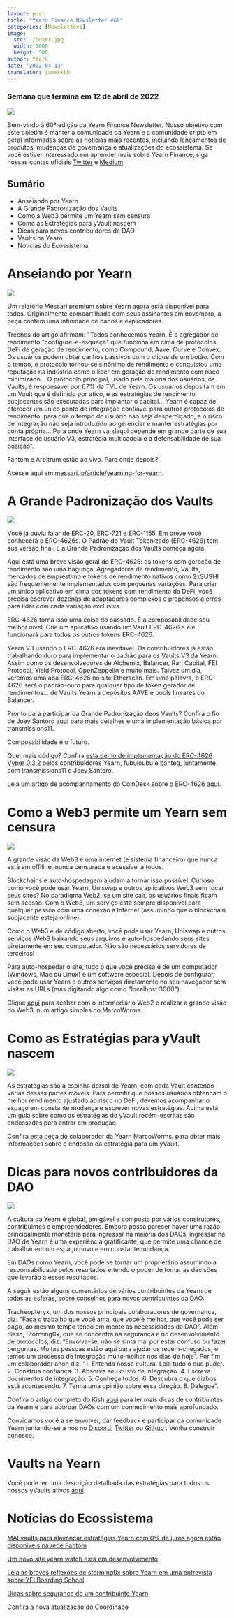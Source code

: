 ```yaml
---
layout: post
title: "Yearn Finance Newsletter #60"
categories: [Newsletters]
image:
  src: ./cover.jpg
  width: 1000
  height: 500
author: Yearn
date: '2022-04-13'
translator: jameskbh
---
```


### Semana que termina em 12 de abril de 2022

![](./cover.jpg?w=1000&h=500)

Bem-vindo à 60ª edição da Yearn Finance Newsletter. Nosso objetivo com este boletim é manter a comunidade da Yearn e a comunidade cripto em geral informadas sobre as notícias mais recentes, incluindo lançamentos de produtos, mudanças de governança e atualizações do ecossistema. Se você estiver interessado em aprender mais sobre Yearn Finance, siga nossas contas oficiais [Twitter](https://twitter.com/iearnfinance) e [Medium](https://medium.com/iearn).

## Sumário

- Anseiando por Yearn
- A Grande Padronização dos Vaults
- Como a Web3 permite um Yearn sem censura
- Como as Estratégias para yVault nascem
- Dicas para novos contribuidores da DAO
- Vaults na Yearn
- Notícias do Ecossistema

# Anseiando por Yearn

![](./image2.jpg?w=1000&h=563)

Um relatório Messari premium sobre Yearn agora está disponível para todos. Originalmente compartilhado com seus assinantes em novembro, a peça contém uma infinidade de dados e explicadores.

Trechos do artigo afirmam: "Todos conhecemos Yearn. É o agregador de rendimento "configure-e-esqueça" que funciona em cima de protocolos DeFi de geração de rendimento, como Compound, Aave, Curve e Convex. Os usuários podem obter ganhos passivos com o clique de um botão. Com o tempo, o protocolo tornou-se sinônimo de rendimento e conquistou uma reputação na indústria como o líder em geração de rendimento com risco minimizado... O protocolo principal, usado pela maioria dos usuários, os Vaults, é responsável por 67% da TVL de Yearn. Os usuários depositam em um Vault que é definido por ativo, e as estratégias de rendimento subjacentes são executadas para implantar o capital... Yearn é capaz de oferecer um único ponto de integração confiável para outros protocolos de rendimento, para que o tempo do usuário não seja desperdiçado, e o risco de integração não seja introduzido ao gerenciar e manter estratégias por conta própria... Para onde Yearn vai daqui depende em grande parte de sua interface de usuário V3, estratégia multicadeia e a defensabilidade de sua posição”.

Fantom e Arbitrum estão ao vivo. Para onde depois?

Acesse aqui em [messari.io/article/yearning-for-yearn](messari.io/article/yearning-for-yearn).

# A Grande Padronização dos Vaults

![](./image3.jpg?w=900&h=577)

Você já ouviu falar de ERC-20, ERC-721 e ERC-1155. Em breve você conhecerá o ERC-4626s. O Padrão do Vault Tokenizado (ERC-4626) tem sua versão final. E a Grande Padronização dos Vaults começa agora.

Aqui está uma breve visão geral do ERC-4626: os tokens com geração de rendimento são uma bagunça. Agregadores de rendimento, Vaults, mercados de empréstimo e tokens de rendimento nativos como $xSUSHI são frequentemente implementados com pequenas variações. Para criar um único aplicativo em cima dos tokens com rendimento da DeFi, você precisa escrever dezenas de adaptadores complexos e propensos a erros para lidar com cada variação exclusiva.

ERC-4626 torna isso uma coisa do passado. É a composabilidade seu melhor nível. Crie um aplicativo usando um Vault ERC-4626 e ele funcionará para todos os outros tokens ERC-4626.

Yearn V3 usando o ERC-4626 era inevitável. Os contribuidores já estão trabalhando duro para implementar o padrão para os Vaults V3 da Yearn. Assim como os desenvolvedores de Alchemix, Balancer, Rari Capital, FEI Protocol, Yield Protocol, OpenZeppelin e muito mais. Talvez um dia, veremos uma aba ERC-4626 no site Etherscan. Em uma palavra, o ERC-4626 será o padrão-ouro para qualquer tipo de token gerador de rendimentos... de Vaults Yearn a depósitos AAVE e pools lineares do Balancer.

Pronto para participar da Grande Padronização deos Vaults? Confira o fio de Joey Santoro [aqui](https://twitter.com/joey__santoro/status/1504603906726240258) para mais detalhes e uma implementação básica por transmissions11.

Composabilidade é o futuro.

Quer mais código? Confira [esta demo de implementação do ERC-4626 Vyper 0.3.2](https://github.com/fubuloubu/ERC4626) pelos contribuidores Yearn, fubuloubu e banteg, juntamente com transmissions11 e Joey Santoro.

Leia um artigo de acompanhamento do CoinDesk sobre o ERC-4626 [aqui](https://www.coindesk.com/layer2/2022/04/08/defi-giant-yearn-leads-the-way-on-erc-4626-token-standard-adoption/).

# Como a Web3 permite um Yearn sem censura

![](./image4.jpg?w=900&h=451)

A grande visão da Web3 é uma internet (e sistema financeiro) que nunca está em offiline, nunca censurada e acessível a todos.

Blockchains e auto-hospedagem ajudam a tornar isso possível. Curioso como você pode usar Yearn, Uniswap e outros aplicativos Web3 sem tocar seus sites? No paradigma Web2, se um site cair, os usuários finais ficam sem acesso. Com o Web3, um serviço está sempre disponível para qualquer pessoa com uma conexão à Internet (assumindo que o blockchain subjacente esteja online).

Como o Web3 é de código aberto, você pode usar Yearn, Uniswap e outros serviços Web3 baixando seus arquivos e auto-hospedando seus sites diretamente em seu computador. Não são necessários servidores de terceiros!

Para auto-hospedar o site, tudo o que você precisa é de um computador (Windows, Mac ou Linux) e um software especial. Depois de configurar, você pode usar Yearn e outros serviços diretamente no seu navegador sem visitar as URLs (mas digitando algo como "localhost:3000").

Clique [aqui](https://medium.com/iearn/self-hosting-web3-services-299306b706ee) para acabar com o intermediário Web2 e realizar a grande visão do Web3, num artigo simples do MarcoWorms.

# Como as Estratégias para yVault nascem

![](./image5.jpg?w=900&h=650)

As estratégias são a espinha dorsal de Yearn, com cada Vault contendo várias dessas partes móveis. Para permitir que nossos usuários obtenham o melhor rendimento ajustado ao risco no DeFi, devemos acompanhar o espaço em constante mudança e escrever novas estratégias. Acima está um guia sobre como as estratégias do yVault recém-escritas são endossadas para entrar em produção.

Confira [esta peça](https://medium.com/iearn/how-new-yearn-vault-strategies-are-endorsed-8c0e0870790d) do colaborador da Yearn MarcoWorms, para obter mais informações sobre o endosso da estratégia para um yVault.

# Dicas para novos contribuidores da DAO

![](./image6.jpg?w=900&h=473)

A cultura da Yearn é global, amigável e composta por vários construtores, contribuintes e empreendedores. Embora possa parecer haver uma razão principalmente monetária para ingressar na maioria dos DAOs, ingressar na DAO de Yearn é uma experiência gratificante, que permite uma chance de trabalhar em um espaço novo e em constante mudança.

Em DAOs como Yearn, você pode se tornar um proprietário assumindo a responsabilidade pelos resultados e tendo o poder de tomar as decisões que levarão a esses resultados.

A seguir estão alguns comentários de vários contribuintes da Yearn de todas as esferas, sobre conselhos para novos contribuintes da DAO: 

Tracheopteryx, um dos nossos principais colaboradores de governança, diz: "Faça o trabalho que você ama, que você é melhor, que você pode ser pago, ao mesmo tempo tendo em mente as necessidades da DAO". Além disso, Storming0x, que se concentra na segurança e no desenvolvimento de protocolos, diz: “Envolva-se, não se sinta mal por estar confuso ou fazer perguntas. Muitas pessoas estão aqui para ajudar os recém-chegados, e temos um processo de integração muito melhor nos dias de hoje”. Por fim, um colaborador anon diz: “1. Entenda nossa cultura. Leia tudo o que puder. 2. Construa confiança. 3. Absorva seu custo de integração. 4. Escreva documentos de integração. 5. Conheça todos. 6. Descubra o que diabos está acontecendo. 7. Tenha uma opinião sobre essa direção. 8. Delegue".

Confira o artigo completo do Kish [aqui](https://medium.com/iearn/tips-for-new-contributors-4e978d6b73d) para ler mais dicas de contribuintes da Yearn e para abordar DAOs com um conhecimento mais aprofundado.

Convidamos você a se envolver, dar feedback e participar da comunidade Yearn juntando-se a nós no [Discord](https://discord.gg/8rF374XkXy), [Twitter](http://twitter.com/iearnfinance) ou [Github](http://github.com/yearn) . Venha construir conosco.

# Vaults na Yearn 

Você pode ler uma descrição detalhada das estratégias para todos os nossos yVaults ativos [aqui](https://medium.com/yearn-state-of-the-vaults/the-vaults-at-yearn-9237905ffed3).

# Notícias do Ecossistema

[MAI vaults para alavancar estratégias Yearn com 0% de juros agora estão disponíveis na rede Fantom](https://twitter.com/QiDaoProtocol/status/1511787974383521805)

[Um novo site yearn.watch está em desenvolvimento](https://watch.major.tax/)

[Leia as breves reflexões de storming0x sobre Yearn em uma entrevista sobre YFI Boarding School](https://twitter.com/YFI_interns/status/1510244675671793670?s=20&t=27yxNtksWs-le96KTQVXrw)

[Dicas sobre segurança de um contribuinte Yearn](https://twitter.com/storming0x/status/1509769575021178886)

[Confira a nova atualização do Coordinape](https://twitter.com/coordinape/status/1512247042806005763)
